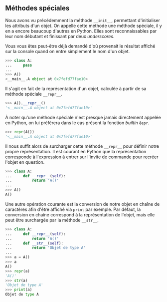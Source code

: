 ## Méthodes spéciales

Nous avons vu précédemment la méthode `__init__`, permettant d'initialiser les attributs d'un objet.
On appelle cette méthode une méthode spéciale, il y en a encore beaucoup d'autres en Python. Elles sont reconnaissables par leur nom débutant et finissant par deux *underscores*.

Vous vous êtes peut-être déjà demandé d'où provenait le résultat affiché sur la console quand on entre simplement le nom d'un objet.

```python
>>> class A:
...     pass
...
>>> A()
<__main__.A object at 0x7fefd77fae10>
```

Il s'agit en fait de la représentation d'un objet, calculée à partir de sa méthode spéciale `__repr__`.

```python
>>> A().__repr__()
'<__main__.A object at 0x7fefd77fae10>'
```

À noter qu'une méthode spéciale n'est presque jamais directement appelée en Python, on lui préférera dans le cas présent la fonction *builtin* `êepr`.

```python
>>> repr(A())
'<__main__.A object at 0x7fefd77fae10>'
```

Il nous suffit alors de surcharger cette méthode `__repr__` pour définir notre propre représentation.
Il est courant en Python que la représentation corresponde à l'expression à entrer sur l'invite de commande pour recréer l'objet en question.

```python
>>> class A:
...     def __repr__(self):
...         return 'A()'
...
>>> A()
A()
```

Une autre opération courante est la conversion de notre objet en chaîne de caractères afin d'être affiché via `print` par exemple.
Par défaut, la conversion en chaîne correspond à la représentation de l'objet, mais elle peut être surchargée par la méthode `__str__`.

```python
>>> class A:
...     def __repr__(self):
...         return 'A()'
...     def __str__(self):
...         return 'Objet de type A'
...
>>> a = A()
>>> a
A()
>>> repr(a)
'A()'
>>> str(a)
'Objet de type A'
>>> print(a)
Objet de type A
```
